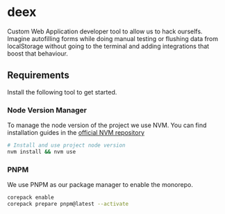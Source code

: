 # deex
Custom Web Application developer tool to allow us to hack ourselfs. Imagine autofilling forms while doing manual testing or flushing data from localStorage without going to the terminal and adding integrations that boost that behaviour.

## Requirements

Install the following tool to get started.

### Node Version Manager

To manage the node version of the project we use NVM.
You can find installation guides in the [official NVM repository](https://github.com/nvm-sh/nvm#installing-and-updating)

```bash
# Install and use project node version
nvm install && nvm use
```

### PNPM

We use PNPM as our package manager to enable the monorepo.

```bash
corepack enable
corepack prepare pnpm@latest --activate
```
